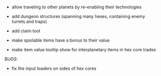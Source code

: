 
- allow traveling to other planets by re-enabling their technologies

- add dungeon structures (spanning many hexes, containing enemy turrets and traps)

- add claim tool

- make spoilable items have a bonus to their value

- make item value tooltip show for interplanetary items in hex core trades



BUGS:

- fix the input loaders on sides of hex cores
